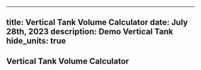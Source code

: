 -----
title: Vertical Tank Volume Calculator
date: July 28th, 2023
description: Demo Vertical Tank
hide_units: true
-----

## Vertical Tank Volume Calculator


<tank-demo tank_type='Vertical'/>